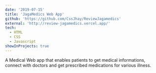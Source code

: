 ```yaml
---
date: '2019-07-15'
title: 'JagaMedics Web App'
github: 'https://github.com/CssJhay/ReviewJagamedics'
external: 'http://review-jagamedics.vercel.app/'
tech:
  - HTML
  - CSS
  - Javascript
showInProjects: true
---
```


A Medical Web app that enables patients to get medical informations, connect with doctors and get prescribed medications for various illness.
